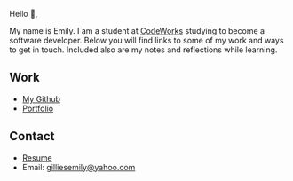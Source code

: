 Hello 👋, 

My name is Emily. I am a student at [CodeWorks](https://boisecodeworks.com) studying to become a software developer. Below you will find links to some of my work and ways to get in touch. Included also are my notes and reflections while learning. 

## Work

* [My Github](https://github.com/egillies)
* [Portfolio](https://egillies.github.io/)

## Contact

* [Resume](https://egillies.github.io/resume)
* Email: gilliesemily@yahoo.com
